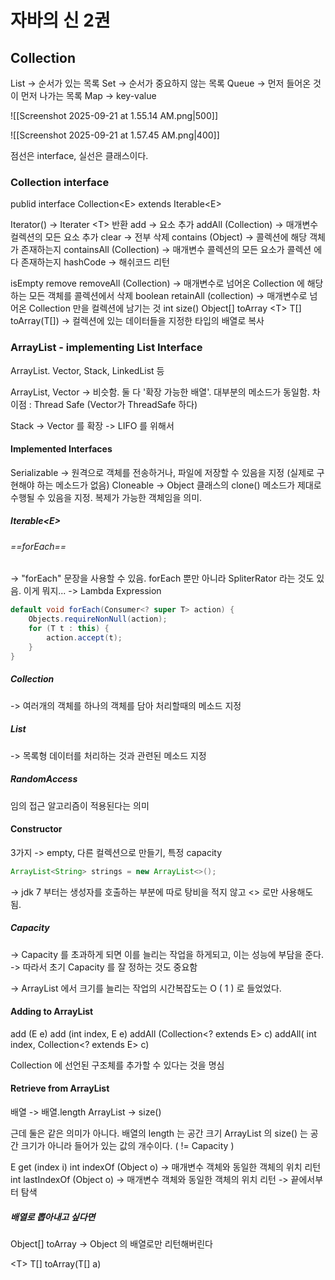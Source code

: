 

# 자바의 신 2권

## Collection

List -> 순서가 있는 목록
Set -> 순서가 중요하지 않는 목록
Queue -> 먼저 들어온 것이 먼저 나가는 목록
Map -> key-value 

![[Screenshot 2025-09-21 at 1.55.14 AM.png|500]]

![[Screenshot 2025-09-21 at 1.57.45 AM.png|400]]

점선은 interface,  실선은 클래스이다.


### Collection interface

publid interface Collection\<E> extends Iterable\<E>

Iterator() -> Iterater \<T> 반환 
add -> 요소 추가
addAll (Collection) -> 매개변수 컬렉션의 모든 요소 추가
clear -> 전부 삭제
contains (Object) -> 콜렉션에 해당 객체가 존재하는지
containsAll (Collection) -> 매개변수 콜렉션의 모든 요소가 콜렉션 에 다 존재하는지
hashCode -> 해쉬코드 리턴

isEmpty
remove
removeAll (Collection) -> 매개변수로 넘어온 Collection 에 해당하는 모든 객체를 콜렉션에서 삭제
boolean retainAll (collection) -> 매개변수로 넘어온 Collection 만을 컬렉션에 남기는 것
int size()
Object\[]  toArray
\<T> T\[] toArray(T\[]) -> 컬렉션에 있는 데이터들을 지정한 타입의 배열로 복사

### ArrayList - implementing List Interface 

ArrayList. Vector, Stack, LinkedList 등

ArrayList, Vector -> 비슷함. 둘 다  '확장 가능한 배열'. 대부분의 메소드가 동일함.
차이점 : Thread Safe (Vector가 ThreadSafe 하다)

Stack -> Vector 를 확장 -> LIFO 를 위해서

#### Implemented Interfaces

Serializable -> 원격으로 객체를 전송하거나, 파일에 저장할 수 있음을 지정 (실제로 구현해야 하는 메소드가 없음)
Cloneable -> Object 클래스의 clone() 메소드가 제대로 수행될 수 있음을 지정. 복제가 가능한 객체임을 의미.

##### Iterable\<E>

###### ==forEach==

-> "forEach"  문장을 사용할 수 있음. forEach 뿐만 아니라 SpliterRator 라는 것도 있음. 이게 뭐지...
-> Lambda Expression

```java
default void forEach(Consumer<? super T> action) {  
    Objects.requireNonNull(action);  
    for (T t : this) {  
        action.accept(t);  
    }  
}
```

##### Collection 
-> 여러개의 객체를 하나의 객체를 담아 처리할때의 메소드 지정

##### List 
-> 목록형 데이터를 처리하는 것과 관련된 메소드 지정

##### RandomAccess

임의 접근 알고리즘이 적용된다는 의미

#### Constructor

3가지 -> empty, 다른 컬렉션으로 만들기, 특정 capacity

```java
ArrayList<String> strings = new ArrayList<>();
```

-> jdk 7 부터는 생성자를 호출하는 부분에 따로 탕비을 적지 않고 \<> 로만 사용해도 됨.

##### Capacity

-> Capacity 를 초과하게 되면 이를 늘리는 작업을 하게되고, 이는 성능에 부담을 준다.
-> 따라서 초기 Capacity 를 잘 정하는 것도 중요함

-> ArrayList 에서 크기를 늘리는 작업의 시간복잡도는 O ( 1 ) 로 들었었다. 


#### Adding to ArrayList

add (E e)
add (int index, E e)
addAll (Collection\<? extends E> c)
addAll( int index, Collection\<? extends E> c)

Collection 에 선언된 구조체를 추가할 수 있다는 것을 명심


#### Retrieve from ArrayList

배열 -> 배열.length
ArrayList -> size()

근데 둘은 같은 의미가 아니다. 배열의 length 는 공간 크기
ArrayList 의 size() 는 공간 크기가 아니라 들어가 있는 값의 개수이다. ( != Capacity )

E get (index i)
int indexOf (Object o) -> 매개변수 객체와 동일한 객체의 위치 리턴
int lastIndexOf (Object o) -> 매개변수 객체와 동일한 객체의 위치 리턴 -> 끝에서부터 탐색


##### 배열로 뽑아내고 싶다면

Object\[] toArray
-> Object 의 배열로만 리턴해버린다

\<T> T\[] toArray(T\[] a)



